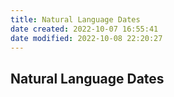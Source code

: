 ```yaml
---
title: Natural Language Dates
date created: 2022-10-07 16:55:41
date modified: 2022-10-08 22:20:27
---
```

## Natural Language Dates
